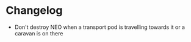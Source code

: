 # Changelog
- Don't destroy NEO when a transport pod is travelling towards it or a caravan is on there
